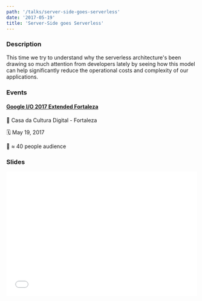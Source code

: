 ```yaml
---
path: '/talks/server-side-goes-serverless'
date: '2017-05-19'
title: 'Server-Side goes Serverless'
---
```


### Description

This time we try to understand why the serverless architecture's been drawing so much attention from developers lately by seeing how this model can help significantly reduce the operational costs and complexity of our applications.

### Events

#### [Google I/O 2017 Extended Fortaleza](https://sites.google.com/view/io2017fortaleza)

📍 Casa da Cultura Digital - Fortaleza

🗓️ May 19, 2017

👥 ≈ 40 people audience

### Slides

<div style="left: 0; width: 100%; height: 0; position: relative; padding-bottom: 65.2103%;"><iframe src="//speakerdeck.com/player/a1c811bef17a4ce0ba1b24f438453f1f" style="border: 0; top: 0; left: 0; width: 100%; height: 100%; position: absolute;" allowfullscreen scrolling="no"></iframe></div>
